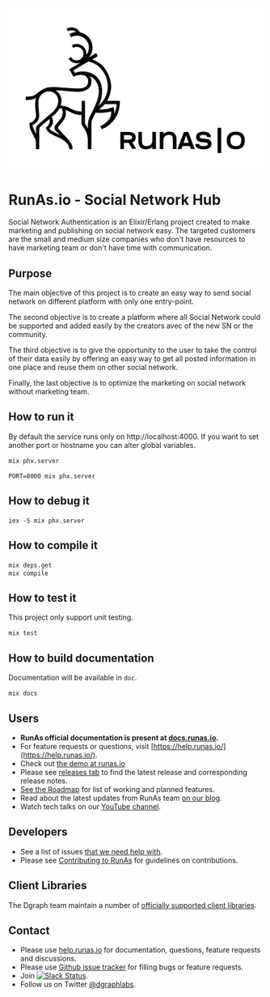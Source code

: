 ![](/logo.png)

# RunAs.io - Social Network Hub

Social Network Authentication is an Elixir/Erlang project created to
make marketing and publishing on social network easy. The targeted
customers are the small and medium size companies who don't have
resources to have marketing team or don't have time with
communication.

## Purpose

The main objective of this project is to create an easy way to send
social network on different platform with only one entry-point.

The second objective is to create a platform where all Social Network
could be supported and added easily by the creators avec of the new SN
or the community.

The third objective is to give the opportunity to the user to take the
control of their data easily by offering an easy way to get all posted
information in one place and reuse them on other social network.

Finally, the last objective is to optimize the marketing on social
network without marketing team.

## How to run it

By default the service runs only on http://localhost:4000. If you want
to set another port or hostname you can alter global variables.

```
mix phx.server
```

```
PORT=8000 mix phx.server
```

## How to debug it

```
iex -S mix phx.server
```

## How to compile it

```
mix deps.get
mix compile
```

## How to test it

This project only support unit testing.

```
mix test
```

## How to build documentation

Documentation will be available in `doc`.

```
mix docs
```

## Users
- **RunAs official documentation is present at [docs.runas.io](https://docs.runas.io).**
- For feature requests or questions, visit
  [https://help.runas.io/](https://help.runas.io/).
- Check out [the demo at runas.io](https://app.runas.io)
- Please see [releases tab](https://github.com/runasio/sna/releases) to
  find the latest release and corresponding release notes.
- [See the Roadmap](https://trello.com/b/NaEH5zt4/runas-product-roadmap) for list of
  working and planned features.
- Read about the latest updates from RunAs team [on our
  blog](https://www.runas.io/blog/).
- Watch tech talks on our [YouTube
  channel](https://www.youtube.com/runasio/featured).

## Developers
- See a list of issues [that we need help with](https://github.com/runasio/sna/issues).
- Please see [Contributing to RunAs](https://elixirforum.com/t/social-network-automation-project/24288) for guidelines on contributions.

## Client Libraries
The Dgraph team maintain a number of [officially supported client libraries](https://github.com/runasio/sna_lib).

## Contact
- Please use [help.runas.io](https://help.runas.io) for documentation, questions, feature requests and discussions.
- Please use [Github issue tracker](https://github.com/runasio/sna/issues) for filling bugs or feature requests.
- Join [![Slack Status](http://slack.runas.io/badge.svg)](http://slack.runas.io).
- Follow us on Twitter [@dgraphlabs](https://twitter.com/dgraphlabs).

